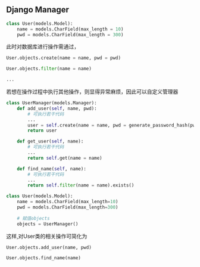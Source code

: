 <!--
 * @Description: 
 * @Version: 1.0
 * @Author: DaLao
 * @Email: dalao_li@163.com
 * @Date: 2021-02-04 21:43:48
 * @LastEditors: DaLao
 * @LastEditTime: 2022-01-10 00:58:04
-->

## Django Manager

```py
class User(models.Model):
    name = models.CharField(max_length = 10)
    pwd = models.CharField(max_length = 300)
```

此时对数据库进行操作需通过，

```py
User.objects.create(name = name, pwd = pwd)

User.objects.filter(name = name)

...
```

若想在操作过程中执行其他操作，则显得异常麻烦，因此可以自定义管理器

```py
class UserManager(models.Manager):
    def add_user(self, name, pwd):
        # 可执行若干代码
        ...
        user = self.create(name = name, pwd = generate_password_hash(pwd))
        return user

    def get_user(self, name):
        # 可执行若干代码
        ...
        return self.get(name = name)

    def find_name(self, name):
        # 可执行若干代码
        ...
        return self.filter(name = name).exists()

class User(models.Model):
    name = models.CharField(max_length=10)
    pwd = models.CharField(max_length=300)
    
    # 赋值objects
    objects = UserManager()
```

这样,对User类的相关操作可简化为

```py
User.objects.add_user(name, pwd)

User.objects.find_name(name)
```
